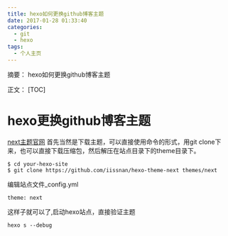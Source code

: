 ```yaml
---
title: hexo如何更换github博客主题
date: 2017-01-28 01:33:40
categories:
  - git
  - hexo
tags:
  - 个人主页
---
```


摘要：
	hexo如何更换github博客主题
<!--more-->
正文：
	[TOC]
# hexo更换github博客主题

[next主题官网](http://theme-next.iissnan.com/getting-started.html)
首先当然是下载主题，可以直接使用命令的形式，用git clone下来，也可以直接下载压缩包，然后解压在站点目录下的theme目录下。

```
$ cd your-hexo-site
$ git clone https://github.com/iissnan/hexo-theme-next themes/next
```
编辑站点文件_config.yml

```
theme: next
```
这样子就可以了,启动hexo站点，直接验证主题
```
hexo s --debug
```

